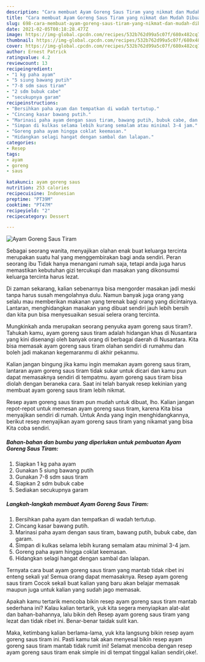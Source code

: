 ```yaml
---
description: "Cara membuat Ayam Goreng Saus Tiram yang nikmat dan Mudah Dibuat"
title: "Cara membuat Ayam Goreng Saus Tiram yang nikmat dan Mudah Dibuat"
slug: 698-cara-membuat-ayam-goreng-saus-tiram-yang-nikmat-dan-mudah-dibuat
date: 2021-02-05T08:18:28.477Z
image: https://img-global.cpcdn.com/recipes/532b762d99a5c07f/680x482cq70/ayam-goreng-saus-tiram-foto-resep-utama.jpg
thumbnail: https://img-global.cpcdn.com/recipes/532b762d99a5c07f/680x482cq70/ayam-goreng-saus-tiram-foto-resep-utama.jpg
cover: https://img-global.cpcdn.com/recipes/532b762d99a5c07f/680x482cq70/ayam-goreng-saus-tiram-foto-resep-utama.jpg
author: Ernest Patrick
ratingvalue: 4.2
reviewcount: 13
recipeingredient:
- "1 kg paha ayam"
- "5 siung bawang putih"
- "7-8 sdm saus tiram"
- "2 sdm bubuk cabe"
- "secukupnya garam"
recipeinstructions:
- "Bersihkan paha ayam dan tempatkan di wadah tertutup."
- "Cincang kasar bawang putih."
- "Marinasi paha ayam dengan saus tiram, bawang putih, bubuk cabe, dan garam."
- "Simpan di kulkas selama lebih kurang semalam atau minimal 3-4 jam."
- "Goreng paha ayam hingga coklat keemasan."
- "Hidangkan selagi hangat dengan sambal dan lalapan."
categories:
- Resep
tags:
- ayam
- goreng
- saus

katakunci: ayam goreng saus 
nutrition: 253 calories
recipecuisine: Indonesian
preptime: "PT39M"
cooktime: "PT47M"
recipeyield: "2"
recipecategory: Dessert

---
```



![Ayam Goreng Saus Tiram](https://img-global.cpcdn.com/recipes/532b762d99a5c07f/680x482cq70/ayam-goreng-saus-tiram-foto-resep-utama.jpg)

Sebagai seorang wanita, menyajikan olahan enak buat keluarga tercinta merupakan suatu hal yang menggembirakan bagi anda sendiri. Peran seorang ibu Tidak hanya menangani rumah saja, tetapi anda juga harus memastikan kebutuhan gizi tercukupi dan masakan yang dikonsumsi keluarga tercinta harus lezat.

Di zaman  sekarang, kalian sebenarnya bisa mengorder masakan jadi meski tanpa harus susah mengolahnya dulu. Namun banyak juga orang yang selalu mau memberikan makanan yang terenak bagi orang yang dicintainya. Lantaran, menghidangkan masakan yang dibuat sendiri jauh lebih bersih dan kita pun bisa menyesuaikan sesuai selera orang tercinta. 



Mungkinkah anda merupakan seorang penyuka ayam goreng saus tiram?. Tahukah kamu, ayam goreng saus tiram adalah hidangan khas di Nusantara yang kini disenangi oleh banyak orang di berbagai daerah di Nusantara. Kita bisa memasak ayam goreng saus tiram olahan sendiri di rumahmu dan boleh jadi makanan kegemaranmu di akhir pekanmu.

Kalian jangan bingung jika kamu ingin memakan ayam goreng saus tiram, lantaran ayam goreng saus tiram tidak sukar untuk dicari dan kamu pun dapat memasaknya sendiri di tempatmu. ayam goreng saus tiram bisa diolah dengan beraneka cara. Saat ini telah banyak resep kekinian yang membuat ayam goreng saus tiram lebih nikmat.

Resep ayam goreng saus tiram pun mudah untuk dibuat, lho. Kalian jangan repot-repot untuk memesan ayam goreng saus tiram, karena Kita bisa menyajikan sendiri di rumah. Untuk Anda yang ingin menghidangkannya, berikut resep menyajikan ayam goreng saus tiram yang nikamat yang bisa Kita coba sendiri.

<!--inarticleads1-->

##### Bahan-bahan dan bumbu yang diperlukan untuk pembuatan Ayam Goreng Saus Tiram:

1. Siapkan 1 kg paha ayam
1. Gunakan 5 siung bawang putih
1. Gunakan 7-8 sdm saus tiram
1. Siapkan 2 sdm bubuk cabe
1. Sediakan secukupnya garam




<!--inarticleads2-->

##### Langkah-langkah membuat Ayam Goreng Saus Tiram:

1. Bersihkan paha ayam dan tempatkan di wadah tertutup.
1. Cincang kasar bawang putih.
1. Marinasi paha ayam dengan saus tiram, bawang putih, bubuk cabe, dan garam.
1. Simpan di kulkas selama lebih kurang semalam atau minimal 3-4 jam.
1. Goreng paha ayam hingga coklat keemasan.
1. Hidangkan selagi hangat dengan sambal dan lalapan.




Ternyata cara buat ayam goreng saus tiram yang mantab tidak ribet ini enteng sekali ya! Semua orang dapat memasaknya. Resep ayam goreng saus tiram Cocok sekali buat kalian yang baru akan belajar memasak maupun juga untuk kalian yang sudah jago memasak.

Apakah kamu tertarik mencoba bikin resep ayam goreng saus tiram mantab sederhana ini? Kalau kalian tertarik, yuk kita segera menyiapkan alat-alat dan bahan-bahannya, lalu bikin deh Resep ayam goreng saus tiram yang lezat dan tidak ribet ini. Benar-benar taidak sulit kan. 

Maka, ketimbang kalian berlama-lama, yuk kita langsung bikin resep ayam goreng saus tiram ini. Pasti kamu tak akan menyesal bikin resep ayam goreng saus tiram mantab tidak rumit ini! Selamat mencoba dengan resep ayam goreng saus tiram enak simple ini di tempat tinggal kalian sendiri,oke!.

